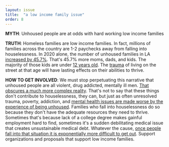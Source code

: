 ```yaml
---
layout: issue
title:  "a low income family issue"
order: 8
---
```

<strong>MYTH</strong>: Unhoused people are at odds with hard working low income families

<strong>TRUTH</strong>: Homeless families are low income families. In fact, millions of families across the country are 1-2 paychecks away from falling into houselessness. In 2020 alone, the number of unhoused families in LA [increased by 45.7%](https://www.lahsa.org/documents?id=4558-2020-greater-los-angeles-homeless-count-presentation.pdf). That's 45.7% more moms, dads, and kids. The majority of those kids are under [12 years old](https://www.childtrends.org/indicators/homeless-children-and-youth). The [trauma](https://www.samhsa.gov/homelessness-programs-resources/hpr-resources/child-homelessness-growing-crisis) of living on the street at that age will have lasting effects on their abilities to thrive.

<strong>HOW TO GET INVOLVED</strong>: We must stop perpetuating this narrative that unhoused people are all violent, drug addicted, mentally ill men. [That obscures a much more complex reality](https://www.samhsa.gov/sites/default/files/programs_campaigns/homelessness_programs_resources/hrc-factsheet-current-statistics-prevalence-characteristics-homelessness.pdf). That's not to say that these things don't contribute to houselessness, they can, but just as often unresolved trauma, poverty, addiction, and [mental health issues are made worse by the experience of being unhoused](https://www.psychiatrictimes.com/view/never-ending-loop-homelessness-psychiatric-disorder-and-mortality). Families who fall into houselessness do so because they don't have the adequate resources they need to thrive. Sometimes that's because lack of a college degree makes gainful employment hard to find, sometimes it's a sudden debilitating medical issue that creates unsustainable medical debt. Whatever the cause, [once people fall into that situation it is exponentially more difficult to get out](https://www.ncbi.nlm.nih.gov/books/NBK218240/). Support organizations and proposals that support low income families.
